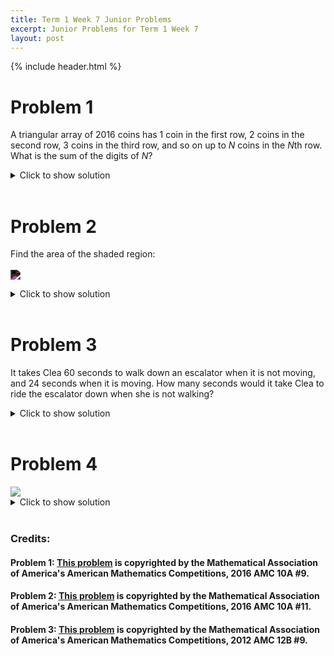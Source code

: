 ```yaml
---
title: Term 1 Week 7 Junior Problems
excerpt: Junior Problems for Term 1 Week 7
layout: post
---
```

{% include header.html %}

# Problem 1
A triangular array of $2016$ coins has $1$ coin in the first row, $2$ coins in the second row, $3$ coins in the third row, and so on up to $N$ coins in the $N$th row. What is the sum of the digits of $N$?

<details>
<summary>Click to show solution</summary>
<h2>Solution 1</h2>
We are trying to find the value of $N$ such that \[1+2+3\cdots+(N-1)+N=\frac{N(N+1)}{2}=2016.\] Noticing that $\frac{63\cdot 64}{2}=2016,$ we have $N=63,$ so our answer is $\boxed{9}.$

Notice that we were attempting to solve $\frac{N(N+1)}{2} = 2016 \Rightarrow N(N+1) = 2016\cdot2 = 4032$. Approximating $N(N+1) \approx N^2$, we were looking for a perfect square that is close to, but less than, $4032$. Since $63^2 = 3969$, we see that $N = 63$ is a likely candidate. Multiplying $63\cdot64$ confirms that our assumption is correct.<br>
<h2>Solution 2</h2>
Knowing that each row number can stand for the number of coins there are in the row, we can just add until we get 2016. Notice that 1 + 2 + 3 ... + 10 = 55. Knowing this, we can say that 11 + 12 ... + 20 = 155 and 21 + ... +30 =255 and so on. This is a quick way to get to the point that N is between 60 and 70. By subtracting from the sum of the number from 1 through 70, we learn that when we subtract 70, 69, 68, 67, 66, 65,and 64, N = 63. Adding those two digits, we get the answer $\boxed{9}.$
<br>
</details>
<br>

# Problem 2
Find the area of the shaded region:
<br><br><img src="https://latex.artofproblemsolving.com/9/5/f/95f8b885091c3cb0d7a2cb9325def6a059bfb982.png" style="filter: invert(100%);"/>

<details>
<summary>Click to show solution</summary>
<h2>Solution 1</h2>
<img src="https://latex.artofproblemsolving.com/9/5/f/95f8b885091c3cb0d7a2cb9325def6a059bfb982.png" style="filter: invert(100%);"/>
The bases of these triangles are all $1$, and by symmetry, their heights are $4$, $\frac{5}{2}$, $4$, and $\frac{5}{2}$. Thus, their areas are $2$, $\frac{5}{4}$, $2$, and $\frac{5}{4}$, which add to the area of the shaded region, which is $\boxed{6\frac{1}{2}}$.
<br>
<h2>Solution 2</h2>
Find the area of the unshaded area by calculating the area of the triangles and rectangles outside of the shaded region. We can do this by splitting up the unshaded areas into various triangles and rectangles as shown.
<img src="https://latex.artofproblemsolving.com/8/2/c/82cdaaa75ab582149da4c5e56880faabde9f14bd.png" style="filter: invert(100%);"/>
Notice that the two added lines bisect each of the $4$ sides of the large rectangle.

Subtracting the unshaded area from the total area gives us $40-33\frac{1}{2}=\boxed{6\frac{1}{2}}$
<br>
</details>
<br>

# Problem 3
It takes Clea 60 seconds to walk down an escalator when it is not moving, and 24 seconds when it is moving. How many seconds would it take Clea to ride the escalator down when she is not walking?

<details>
<summary>Click to show solution</summary>
<h2>Solution 1</h2>
She walks at a rate of $x$ units per second to travel a distance $y$. As $vt=d$, we find $60x=y$ and $24*(x+k)=y$, where $k$ is the speed of the escalator. Setting the two equations equal to each other, $60x=24x+24k$, which means that $k=1.5x$. Now we divide $60$ by $1.5$ because you add the speed of the escalator but remove the walking, leaving the final answer that it takes to ride the escalator alone as $\boxed{40}$

<h2>Solution 2</h2>
We write two equations using distance=rate * time. Let r be the rate she is walking, and e be the speed the escalator moves. WLOG, let the distance of the escalator be 120, as the distance is constant. Thus, our 2 equations are 120=60r and 120=24(r+e). Solving for e, we get e=3. Thus, it will take Clea 120/3 = $\boxed{40}$ seconds
<br>
</details>
<br>

# Problem 4
<img src="{{site.baseurl}}/static/josephweek7.jpeg"/>

<details>
<summary>Click to show solution</summary>
<h2>Solution</h2>
<img src="{{site.baseurl}}/static/josephweek7sol.jpeg"/>
<br>
</details>
<br>

### Credits:
#### Problem 1: [This problem](https://artofproblemsolving.com/wiki/index.php/2016_AMC_10A_Problems/Problem_9) is copyrighted by the Mathematical Association of America's American Mathematics Competitions, 2016 AMC 10A #9.
#### Problem 2: [This problem](https://artofproblemsolving.com/wiki/index.php/2016_AMC_10A_Problems/Problem_11) is copyrighted by the Mathematical Association of America's American Mathematics Competitions, 2016 AMC 10A #11.
#### Problem 3: [This problem](https://artofproblemsolving.com/wiki/index.php/2012_AMC_12B_Problems/Problem_9) is copyrighted by the Mathematical Association of America's American Mathematics Competitions, 2012 AMC 12B #9.
